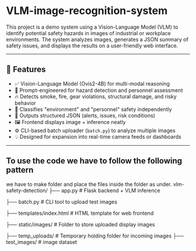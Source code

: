 # VLM-image-recognition-system

This project is a demo system using a Vision-Language Model (VLM) to identify potential safety hazards in images of industrial or workplace environments. The system analyzes images, generates a JSON summary of safety issues, and displays the results on a user-friendly web interface.

---

## 🚀 Features

- ✅ Vision-Language Model (Ovis2-4B) for multi-modal reasoning
- 🧠 Prompt-engineered for hazard detection and personnel assessment
- 🔥 Detects smoke, fire, gear violations, structural damage, and risky behavior
- 👷 Classifies "environment" and "personnel" safety independently
- 🧾 Outputs structured JSON (alerts, issues, risk conditions)
- 🖼 Frontend displays image + inference neatly
- ⚙️ CLI-based batch uploader (`batch.py`) to analyze multiple images
- 💡 Designed for expansion into real-time camera feeds or dashboards

---

## To use the code we have to follow the following pattern 

we have to make folder and place the files inside the folder as under.
vlm-safety-detection/
├── app.py                 # Flask backend + VLM inference

├── batch.py               # CLI tool to upload test images

├── templates/index.html   # HTML template for web frontend

├── static/images/         # Folder to store uploaded display images

├── temp_uploads/          # Temporary holding folder for incoming images
├── test_images/           # image dataset 


